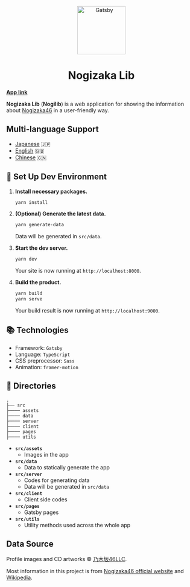 <p align="center">
  <a href="https://shawnrivers.github.io/nogizaka-lib-redesign/cds/singles/">
    <img alt="Gatsby" src="https://raw.githubusercontent.com/shawnrivers/nogizaka-lib-redesign/master/src/assets/images/favicon-512.png" width="128" />
  </a>
</p>
<h1 align="center">
  Nogizaka Lib
</h1>

**[App link](https://shawnrivers.github.io/nogizaka-lib-redesign/cds/singles/)**

**Nogizaka Lib** (**Nogilib**) is a web application for showing the information about [Nogizaka46](http://www.nogizaka46.com/) in a user-friendly way.

## Multi-language Support

- [Japanese](https://shawnrivers.github.io/nogizaka-lib-redesign/cds/singles/) 🇯🇵
- [English](https://shawnrivers.github.io/nogizaka-lib-redesign/en/cds/singles/) 🇬🇧
- [Chinese](https://shawnrivers.github.io/nogizaka-lib-redesign/zh/cds/singles/) 🇨🇳

## 🚀 Set Up Dev Environment

1.  **Install necessary packages.**

    ```sh
    yarn install
    ```

2.  **(Optional) Generate the latest data.**

    ```sh
    yarn generate-data
    ```

    Data will be generated in `src/data`.

3.  **Start the dev server.**

    ```sh
    yarn dev
    ```

    Your site is now running at `http://localhost:8000`.

4.  **Build the product.**

    ```sh
    yarn build
    yarn serve
    ```

    Your build result is now running at `http://localhost:9000`.

## 📚 Technologies

- Framework: `Gatsby`
- Language: `TypeScript`
- CSS preprocessor: `Sass`
- Animation: `framer-motion`

## 🧐 Directories

    .
    ├── src
    ├──── assets
    ├──── data
    ├──── server
    ├──── client
    ├──── pages
    ├──── utils

- **`src/assets`**
  - Images in the app
- **`src/data`**
  - Data to statically generate the app
- **`src/server`**
  - Codes for generating data
  - Data will be generated in `src/data`
- **`src/client`**
  - Client side codes
- **`src/pages`**
  - Gatsby pages
- **`src/utils`**
  - Utility methods used across the whole app

## Data Source

Profile images and CD artworks © [乃木坂46LLC](https://www.nogizaka46.com/).

Most information in this project is from [Nogizaka46 official website](https://www.nogizaka46.com/) and [Wikipedia](https://ja.wikipedia.org/wiki/乃木坂46).
